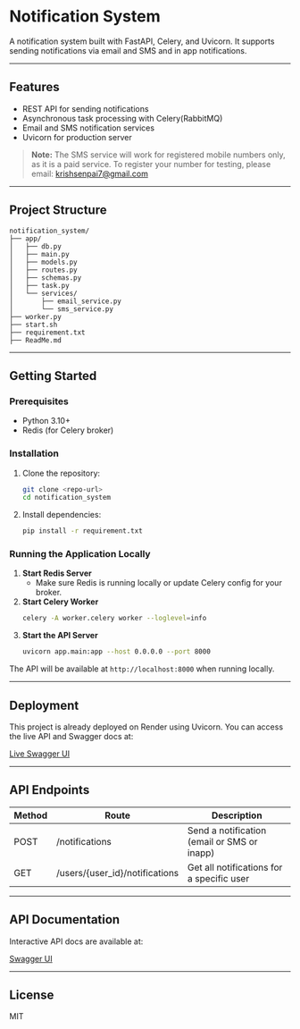 # Notification System

A notification system built with FastAPI, Celery, and Uvicorn. It supports sending notifications via email and SMS and in app notifications.

---

## Features
- REST API for sending notifications
- Asynchronous task processing with Celery(RabbitMQ)
- Email and SMS notification services
- Uvicorn for production server

> **Note:** The SMS service will work for registered mobile numbers only, as it is a paid service. To register your number for testing, please email: krishsenpai7@gmail.com

---

## Project Structure
```
notification_system/
├── app/
│   ├── db.py
│   ├── main.py
│   ├── models.py
│   ├── routes.py
│   ├── schemas.py
│   ├── task.py
│   └── services/
│       ├── email_service.py
│       └── sms_service.py
├── worker.py
├── start.sh
├── requirement.txt
├── ReadMe.md
```

---

## Getting Started

### Prerequisites
- Python 3.10+
- Redis (for Celery broker)

### Installation
1. Clone the repository:
   ```sh
   git clone <repo-url>
   cd notification_system
   ```
2. Install dependencies:
   ```sh
   pip install -r requirement.txt
   ```

### Running the Application Locally

1. **Start Redis Server**
   - Make sure Redis is running locally or update Celery config for your broker.
2. **Start Celery Worker**
   ```sh
   celery -A worker.celery worker --loglevel=info
   ```
3. **Start the API Server**
   ```sh
   uvicorn app.main:app --host 0.0.0.0 --port 8000
   ```

The API will be available at `http://localhost:8000` when running locally.

---

## Deployment

This project is already deployed on Render using Uvicorn. You can access the live API and Swagger docs at:

[Live Swagger UI](https://notification-service-api.onrender.com/docs)

---

## API Endpoints

| Method | Route                           | Description                                 |
|--------|----------------------------------|---------------------------------------------|
| POST   | /notifications                  | Send a notification (email or SMS or inapp)          |
| GET    | /users/{user_id}/notifications  | Get all notifications for a specific user   |

---

<!-- ## Example Input/Output

### Input Example

![Input Example](input_example.png)

### Output Example

![Output Example](output_example.png)

--- -->

## API Documentation

Interactive API docs are available at:

[Swagger UI](https://your-render-app-url.onrender.com/docs)

---

## License
MIT
